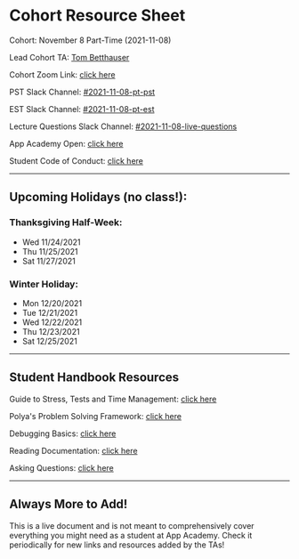 
<!-- ## Links for Tom / TAs

[east sheet](https://docs.google.com/spreadsheets/d/1ryTGqfrB3uXNuvgYL_HOfYh8C_Nh5ZK9GRmeQJFI18s/edit#gid=317000197)

https://docs.google.com/spreadsheets/d/1OdHQ-yOrA6F0EPybAU_9qfF_jwkP-q9X5ZhscpbL8-c/edit#gid=0

https://docs.google.com/spreadsheets/d/1ujJjSkosJyrvufBK0n6DWXRPHXkkKKg59TCkwNg8Iy0/edit#gid=146399371

https://docs.google.com/spreadsheets/d/1ryTGqfrB3uXNuvgYL_HOfYh8C_Nh5ZK9GRmeQJFI18s/edit#gid=146399371

https://sis.appacademy.tools/cohorts/30

https://cmt.appacademy.tools/tracks/JS%2FPy%20-%20PT%20Nov%202021%20Online

https://docs.google.com/spreadsheets/d/1Lr2M8CLfZePVgCt7gVttnbUYC9WoJzocCwyQFCXt1I4/edit#gid=0

https://github.com/appacademy/SWEO-Part-Time-Resources/tree/main/1-Module/1-week/1-day

https://github.com/appacademy/unified-setup/blob/main/macos-setup.md

https://docs.google.com/spreadsheets/d/1iZ2vG72pR9pSgnFCxBL4KizVEqHo4qvGH3U4JuYPVTU/edit?pli=1#gid=1839841640

https://docs.google.com/spreadsheets/d/1jGXeJsdkbXs2S4n_2Q8j254sfIvms0CVJc7LhcnE-cA/edit#gid=447629077

https://docs.google.com/spreadsheets/d/1TPt7jUX0nX-3LT5E6eNNtIOyR09GBOI0GsxjXyDM248/edit#gid=0

https://docs.google.com/presentation/d/1rNknQOs6i7SUjspfmdTStPDWg_Pem_h3djKE37t6ezU/edit#slide=id.ge8c8ae71d9_0_2445

[holiday list / TA facing](https://docs.google.com/spreadsheets/d/1OdHQ-yOrA6F0EPybAU_9qfF_jwkP-q9X5ZhscpbL8-c/edit#gid=0)

[unified setup](https://github.com/appacademy/unified-setup)

[aa_update](https://github.com/appacademy/SWEO-Part-Time-Resources/tree/main/1-Module/1-week/1-day)

--- -->

# Cohort Resource Sheet

Cohort: November 8 Part-Time (2021-11-08)

Lead Cohort TA: [Tom Betthauser](http://tombetthauser.com/dev)

Cohort Zoom Link: [click here](https://us02web.zoom.us/j/89086804724?pwd=VTFndDBzSWswaERBWkRrSHQwRW9Sdz09)

PST Slack Channel: [#2021-11-08-pt-pst](https://app-academy.slack.com/archives/C02FZG954KS)

EST Slack Channel: [#2021-11-08-pt-est](https://app-academy.slack.com/archives/C02FZGCHA1E)

Lecture Questions Slack Channel: [#2021-11-08-live-questions](https://app-academy.slack.com/archives/C02FZGCHA1E)

App Academy Open: [click here](open.appacademy.io/learn)

Student Code of Conduct: [click here](https://open.appacademy.io/learn/student-handbook/code-of-conduct/code-of-conduct)

<!-- Student Introduction Google Sheet: [click here](https://docs.google.com/spreadsheets/d/1g3CMPhuKuyqLaE3YmUWOnXBwFoiHlOMw8lN-519AYCY/edit#gid=2047540154) 📌

(^ newly added / deferred students feel free to add yourself to this!)
 -->
***

## Upcoming Holidays (no class!):

### Thanksgiving Half-Week:
* Wed 11/24/2021	
* Thu 11/25/2021	
* Sat 11/27/2021 

### Winter Holiday:
* Mon 12/20/2021
* Tue 12/21/2021	
* Wed 12/22/2021	
* Thu 12/23/2021	
* Sat 12/25/2021	

<!-- ## Cohort Roadmap

![image](https://docs.google.com/drawings/d/1iEgJdA6kyTmLRTO5Tgot74HEc4zN9oMdQ9pn6mgyCag)

Where we are and where we're going! -->

<!-- link to live google image for roadmap: https://docs.google.com/drawings/d/1iEgJdA6kyTmLRTO5Tgot74HEc4zN9oMdQ9pn6mgyCag/edit -->

<!-- ***

## Daily Schedule

Every day is different but this will be the assumed schedule each day unless otherwise announced by the TAs.

8:00 am PST:

* Required morning check in on Progress Tracker

* Nightly report for previous day due on Progress Tracker

* Morning boost exercise from Module TA's

* Morning lectures begin followed by live demonstrations and Q&A sessions

11:15 am PST:

* Lunch break begins for 1 hour and 15 minutes

* Lectures may be over or may continue after lunch

12:30 ps PST:

* Lunch ends and lectures may continue or project time may begin

* Students are responsible for checking in on Progress Tracker

* Students will work solo or be paired together for project / exercises

2:45 pm PST:

* Afternoon break begins for 15 minutes

3:00 pm PST:

* Students are responsible for checking in on Progress Tracker

* Afternoon project / exercise work begins again

4:00 / 4:30 pm PST:

* End of Day lecture / exercise / Q&A begins

5:00 pm PST:

* Class ends

* Students are responsible for structuring their time with nightly homework / review / practice

* Students are responsible for submitting nightly reports by 8:00 am the next morning

***

## Weekly Schedule

Every week is different but this will be the rough schedule each week unless otherwise announced by the TAs.

Monday:

* At the beginning of class students will take an assessment on the previous week's content

* Students who do not pass the assessment will be deferred to the next cohort after meeting with a staff member

* Normal daily schedule will start after the assessment ends

Tuesday - Thursday:

* Our normal daily schedule will introduce new curriculum material

Friday:

* The TA's will start to focus more on reviewing the weeks content

* A practice assessment or problem set will be made available for students

* A walk-through of the practice assessment will take place in the afternoon

* The normal daily schedule may structure our time or there may be more open review time

Saturday / Sunday:

* Students should attempt the practice assessment as many times as possible (10-25 times depending on assessment length)

* Students should review any of the weeks material necessary to form better understandings of concepts covered in practice assessment and learning outcomes

* Students will be responsible for any homework due Monday

* One or more of the module TAs may make themselves available for 1-2 hours for extra review time (this is completely up to the availability of the TAs and is not guaranteed on any given week)

***

## Pair Programming Resources

Benefits of Pair Programming: [click here](https://open.appacademy.io/learn/student-handbook/supplemental-resources/benefits-of-pair-programming)

Pair Programming The a/A Way: [click here](https://open.appacademy.io/learn/student-handbook/supplemental-resources/pair-programming-the-a-a-way)

Empathetic Communication: [click here](https://open.appacademy.io/learn/student-handbook/supplemental-resources/empathetic-communication)

-->

***

## Student Handbook Resources

Guide to Stress, Tests and Time Management: [click here](https://open.appacademy.io/learn/student-handbook/code-of-conduct/guide-to-stress--tests--and-time-management)

Polya's Problem Solving Framework: [click here](https://open.appacademy.io/learn/student-handbook/code-of-conduct)

Debugging Basics: [click here](https://open.appacademy.io/learn/student-handbook/code-of-conduct/debugging-basics)

Reading Documentation: [click here](https://open.appacademy.io/learn/student-handbook/code-of-conduct/reading-documentation)

Asking Questions: [click here](https://open.appacademy.io/learn/student-handbook/code-of-conduct/asking-questions)

***

## Always More to Add!

This is a live document and is not meant to comprehensively cover everything you might need as a student at App Academy. Check it periodically for new links and resources added by the TAs!
